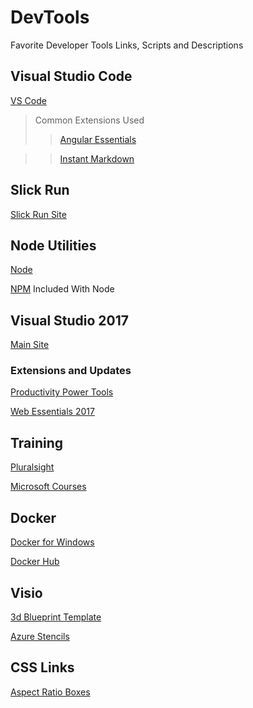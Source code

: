# DevTools
Favorite Developer Tools Links, Scripts and Descriptions
## Visual Studio Code

[VS Code](https://code.visualstudio.com/)
>Common Extensions Used
>>[Angular Essentials](https://marketplace.visualstudio.com/items?itemName=johnpapa.angular-essentials)

>>[Instant Markdown](https://marketplace.visualstudio.com/items?itemName=dbankier.vscode-instant-markdown)

## Slick Run

[Slick Run Site](https://www.bayden.com/SlickRun/)

## Node Utilities
[Node](https://nodejs.org/en/)

[NPM](https://www.npmjs.com/) Included With Node

## Visual Studio 2017 

[Main Site](https://my.visualstudio.com)
### Extensions and Updates
[Productivity Power Tools](https://marketplace.visualstudio.com/items?itemName=VisualStudioProductTeam.ProductivityPowerPack2017)

[Web Essentials 2017](https://marketplace.visualstudio.com/items?itemName=MadsKristensen.WebExtensionPack2017)

## Training 
[Pluralsight](https://www.pluralsight.com/)

[Microsoft Courses](https://openedx.microsoft.com/courses)

## Docker
[Docker for Windows](https://www.docker.com/docker-windows)

[Docker Hub](https://hub.docker.com/)

## Visio
[3d Blueprint Template](https://www.microsoft.com/en-us/download/confirmation.aspx?id=48243)

[Azure Stencils](https://www.microsoft.com/en-us/download/confirmation.aspx?id=41937)

## CSS Links
[Aspect Ratio Boxes](https://css-tricks.com/aspect-ratio-boxes/)
